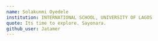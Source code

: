 ```yaml
---
name: Solakunmi Oyedele
institution: INTERNATIONAL SCHOOL, UNIVERSITY OF LAGOS
quote: Its time to explore. Sayonara.
github_user: Jatamer
---
```


